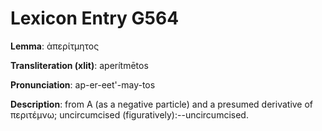 # Lexicon Entry G564

**Lemma**: ἀπερίτμητος

**Transliteration (xlit)**: aperítmētos

**Pronunciation**: ap-er-eet'-may-tos

**Description**:
from Α (as a negative particle) and a presumed derivative of περιτέμνω; uncircumcised (figuratively):--uncircumcised.
